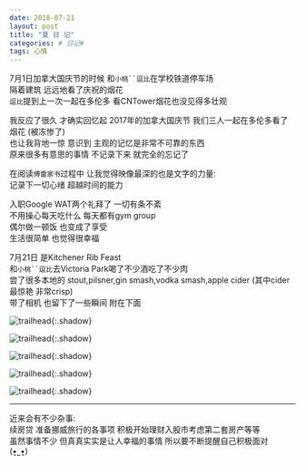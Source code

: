 ```yaml
---
date: 2018-07-21
layout: post
title: "夏 日 记"
categories: # 日记#
tags: 心情
---
```


7月1日加拿大国庆节的时候 和`小桃``逗比`在学校铁道停车场   
隔着建筑 远远地看了庆祝的烟花   
`逗比`提到上一次一起在多伦多 看CNTower烟花也没见得多壮观   
<!--more-->
我反应了很久 才确实回忆起 2017年的加拿大国庆节 我们三人一起在多伦多看了烟花 (被冻惨了)   
也让我背地一惊 意识到 主观的记忆是非常不可靠的东西    
原来很多有意思的事情 不记录下来 就完全的忘记了   

在阅读`傅雷家书`过程中 让我觉得映像最深的也是文字的力量:   
记录下一切心绪 超越时间的能力   

入职Google WAT两个礼拜了 一切有条不紊   
不用操心每天吃什么 每天都有gym group   
偶尔做一顿饭 也变成了享受   
生活很简单 也觉得很幸福   

7月21日 是Kitchener Rib Feast   
和`小桃``逗比`去Victoria Park喝了不少酒吃了不少肉   
尝了很多本地的 stout,pilsner,gin smash,vodka smash,apple cider (其中cider最惊艳 非常crisp)   
带了相机 也留下了一些瞬间 附在下面   

![trailhead](../../../assets/photo/2018-07-21/untitled-1100770.jpg){:.shadow}

![trailhead](../../../assets/photo/2018-07-21/untitled-1100774.jpg){:.shadow}

![trailhead](../../../assets/photo/2018-07-21/untitled-1100777.jpg){:.shadow}

![trailhead](../../../assets/photo/2018-07-21/untitled-1100778.jpg){:.shadow}

![trailhead](../../../assets/photo/2018-07-21/untitled-1100781.jpg){:.shadow}

---
近来会有不少杂事:   
续房贷 准备挪威旅行的各事项 积极开始理财入股市考虑第二套房产等等   
虽然事情不少 但真真实实是让人幸福的事情 所以要不断提醒自己积极面对   
(•͈˽•͈)